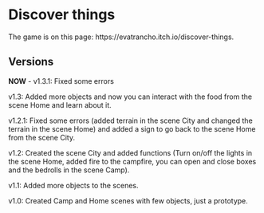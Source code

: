 <h1>Discover things</h1>
<p>The game is on this page: https://evatrancho.itch.io/discover-things.</p>
<h2>Versions</h2>
<p><b>NOW</b> - v1.3.1: Fixed some errors</p>
<p>v1.3: Added more objects and now you can interact with the food from the scene Home and learn about it.</p>
<p>v1.2.1: Fixed some errors (added terrain in the scene City and changed the terrain in the scene Home) and added a sign to go back to the scene Home from the scene City.</p>
<p>v1.2: Created the scene City and added functions (Turn on/off the lights in the scene Home, added fire to the campfire, you can open and close boxes and the bedrolls in the scene Camp).</p>
<p>v1.1: Added more objects to the scenes.</p>
<p>v1.0: Created Camp and Home scenes with few objects, just a prototype.</p>
